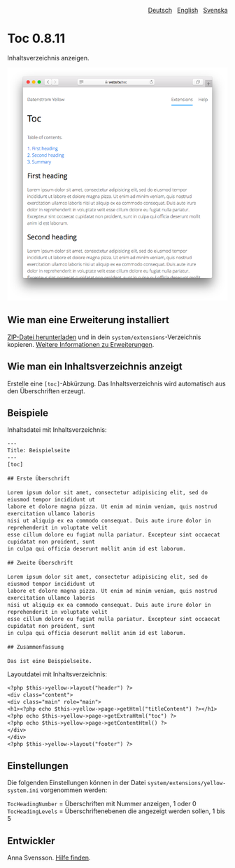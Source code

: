 <p align="right"><a href="README-de.md">Deutsch</a> &nbsp; <a href="README.md">English</a> &nbsp; <a href="README-sv.md">Svenska</a></p>

# Toc 0.8.11

Inhaltsverzeichnis anzeigen.

<p align="center"><img src="toc-screenshot.png?raw=true" alt="Bildschirmfoto"></p>

## Wie man eine Erweiterung installiert

[ZIP-Datei herunterladen](https://github.com/annaesvensson/yellow-toc/archive/refs/heads/main.zip) und in dein `system/extensions`-Verzeichnis kopieren. [Weitere Informationen zu Erweiterungen](https://github.com/annaesvensson/yellow-update/tree/main/README-de.md).

## Wie man ein Inhaltsverzeichnis anzeigt

Erstelle eine `[toc]`-Abkürzung. Das Inhaltsverzeichnis wird automatisch aus den Überschriften erzeugt.

## Beispiele

Inhaltsdatei mit Inhaltsverzeichnis:

    ---
    Title: Beispielseite
    ---
    [toc]
    
    ## Erste Überschrift
    
    Lorem ipsum dolor sit amet, consectetur adipisicing elit, sed do eiusmod tempor incididunt ut 
    labore et dolore magna pizza. Ut enim ad minim veniam, quis nostrud exercitation ullamco laboris 
    nisi ut aliquip ex ea commodo consequat. Duis aute irure dolor in reprehenderit in voluptate velit 
    esse cillum dolore eu fugiat nulla pariatur. Excepteur sint occaecat cupidatat non proident, sunt 
    in culpa qui officia deserunt mollit anim id est laborum.
    
    ## Zweite Überschrift
    
    Lorem ipsum dolor sit amet, consectetur adipisicing elit, sed do eiusmod tempor incididunt ut 
    labore et dolore magna pizza. Ut enim ad minim veniam, quis nostrud exercitation ullamco laboris 
    nisi ut aliquip ex ea commodo consequat. Duis aute irure dolor in reprehenderit in voluptate velit 
    esse cillum dolore eu fugiat nulla pariatur. Excepteur sint occaecat cupidatat non proident, sunt 
    in culpa qui officia deserunt mollit anim id est laborum.
    
    ## Zusammenfassung
    
    Das ist eine Beispielseite.

Layoutdatei mit Inhaltsverzeichnis:

    <?php $this->yellow->layout("header") ?>
    <div class="content">
    <div class="main" role="main">
    <h1><?php echo $this->yellow->page->getHtml("titleContent") ?></h1>
    <?php echo $this->yellow->page->getExtraHtml("toc") ?>
    <?php echo $this->yellow->page->getContentHtml() ?>
    </div>
    </div>
    <?php $this->yellow->layout("footer") ?>

## Einstellungen

Die folgenden Einstellungen können in der Datei `system/extensions/yellow-system.ini` vorgenommen werden:

`TocHeadingNumber` = Überschriften mit Nummer anzeigen, 1 oder 0  
`TocHeadingLevels` = Überschriftenebenen die angezeigt werden sollen, 1 bis 5  

## Entwickler

Anna Svensson. [Hilfe finden](https://datenstrom.se/de/yellow/help/).
